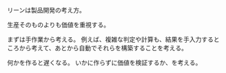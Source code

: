 リーンは製品開発の考え方。

生産そのものよりも価値を重視する。

まずは手作業から考える。
例えば、複雑な判定や計算も、結果を手入力するところから考えて、あとから自動でそれらを構築することを考える。

何かを作ると遅くなる。
いかに作らずに価値を検証するか、を考える。
